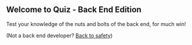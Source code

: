 ## Welcome to Quiz - Back End Edition

Test your knowledge of the nuts and bolts of the back end, for much win! 

(Not a back end developer? [Back to safety](README.md))

